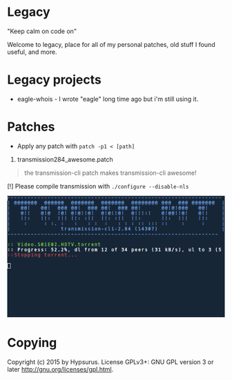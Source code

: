 Legacy
=======

"Keep calm on code on"

Welcome to legacy, 
place for all of my personal patches, old stuff I found useful, and more.


Legacy projects
================

* eagle-whois - I wrote "eagle" long time ago but i'm still using it.


Patches
========

* Apply any patch with `patch -p1 < [path]`

1. transmission284_awesome.patch

> the transmission-cli patch makes transmission-cli awesome!

[!] Please compile transmission with `./configure --disable-nls`

![tr284](screenshots/transmission284.png)

Copying
==========

Copyright (c) 2015 by Hypsurus.
License GPLv3+: GNU GPL version 3 or later <http://gnu.org/licenses/gpl.html>.

